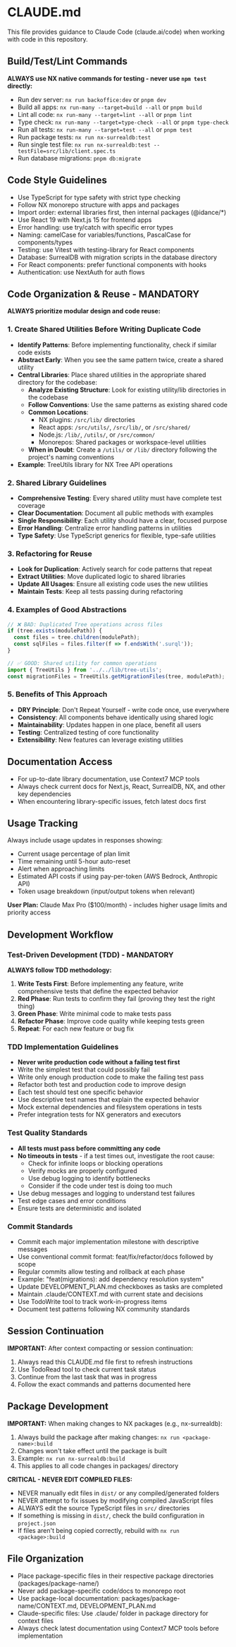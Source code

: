 # CLAUDE.md

This file provides guidance to Claude Code (claude.ai/code) when working with code in this repository.

## Build/Test/Lint Commands
**ALWAYS use NX native commands for testing - never use `npm test` directly:**
- Run dev server: `nx run backoffice:dev` or `pnpm dev`
- Build all apps: `nx run-many --target=build --all` or `pnpm build`
- Lint all code: `nx run-many --target=lint --all` or `pnpm lint`
- Type check: `nx run-many --target=type-check --all` or `pnpm type-check`
- Run all tests: `nx run-many --target=test --all` or `pnpm test`
- Run package tests: `nx run nx-surrealdb:test`
- Run single test file: `nx run nx-surrealdb:test --testFile=src/lib/client.spec.ts`
- Run database migrations: `pnpm db:migrate`

## Code Style Guidelines
- Use TypeScript for type safety with strict type checking
- Follow NX monorepo structure with apps and packages
- Import order: external libraries first, then internal packages (@idance/*)
- Use React 19 with Next.js 15 for frontend apps
- Error handling: use try/catch with specific error types
- Naming: camelCase for variables/functions, PascalCase for components/types
- Testing: use Vitest with testing-library for React components
- Database: SurrealDB with migration scripts in the database directory
- For React components: prefer functional components with hooks
- Authentication: use NextAuth for auth flows

## Code Organization & Reuse - MANDATORY
**ALWAYS prioritize modular design and code reuse:**

### 1. **Create Shared Utilities Before Writing Duplicate Code**
- **Identify Patterns**: Before implementing functionality, check if similar code exists
- **Abstract Early**: When you see the same pattern twice, create a shared utility
- **Central Libraries**: Place shared utilities in the appropriate shared directory for the codebase:
  - **Analyze Existing Structure**: Look for existing utility/lib directories in the codebase
  - **Follow Conventions**: Use the same patterns as existing shared code
  - **Common Locations**: 
    - NX plugins: `/src/lib/` directories
    - React apps: `/src/utils/`, `/src/lib/`, or `/src/shared/`
    - Node.js: `/lib/`, `/utils/`, or `/src/common/`
    - Monorepos: Shared packages or workspace-level utilities
  - **When in Doubt**: Create a `/utils/` or `/lib/` directory following the project's naming conventions
- **Example**: TreeUtils library for NX Tree API operations

### 2. **Shared Library Guidelines**
- **Comprehensive Testing**: Every shared utility must have complete test coverage
- **Clear Documentation**: Document all public methods with examples
- **Single Responsibility**: Each utility should have a clear, focused purpose
- **Error Handling**: Centralize error handling patterns in utilities
- **Type Safety**: Use TypeScript generics for flexible, type-safe utilities

### 3. **Refactoring for Reuse**
- **Look for Duplication**: Actively search for code patterns that repeat
- **Extract Utilities**: Move duplicated logic to shared libraries
- **Update All Usages**: Ensure all existing code uses the new utilities
- **Maintain Tests**: Keep all tests passing during refactoring

### 4. **Examples of Good Abstractions**
```typescript
// ❌ BAD: Duplicated Tree operations across files
if (tree.exists(modulePath)) {
  const files = tree.children(modulePath);
  const sqlFiles = files.filter(f => f.endsWith('.surql'));
}

// ✅ GOOD: Shared utility for common operations
import { TreeUtils } from '../../lib/tree-utils';
const migrationFiles = TreeUtils.getMigrationFiles(tree, modulePath);
```

### 5. **Benefits of This Approach**
- **DRY Principle**: Don't Repeat Yourself - write code once, use everywhere
- **Consistency**: All components behave identically using shared logic
- **Maintainability**: Updates happen in one place, benefit all users
- **Testing**: Centralized testing of core functionality
- **Extensibility**: New features can leverage existing utilities

## Documentation Access
- For up-to-date library documentation, use Context7 MCP tools
- Always check current docs for Next.js, React, SurrealDB, NX, and other key dependencies
- When encountering library-specific issues, fetch latest docs first

## Usage Tracking
Always include usage updates in responses showing:
- Current usage percentage of plan limit
- Time remaining until 5-hour auto-reset
- Alert when approaching limits
- Estimated API costs if using pay-per-token (AWS Bedrock, Anthropic API)
- Token usage breakdown (input/output tokens when relevant)

**User Plan:** Claude Max Pro ($100/month) - includes higher usage limits and priority access

## Development Workflow

### Test-Driven Development (TDD) - MANDATORY
**ALWAYS follow TDD methodology:**
1. **Write Tests First**: Before implementing any feature, write comprehensive tests that define the expected behavior
2. **Red Phase**: Run tests to confirm they fail (proving they test the right thing)
3. **Green Phase**: Write minimal code to make tests pass
4. **Refactor Phase**: Improve code quality while keeping tests green
5. **Repeat**: For each new feature or bug fix

### TDD Implementation Guidelines
- **Never write production code without a failing test first**
- Write the simplest test that could possibly fail
- Write only enough production code to make the failing test pass
- Refactor both test and production code to improve design
- Each test should test one specific behavior
- Use descriptive test names that explain the expected behavior
- Mock external dependencies and filesystem operations in tests
- Prefer integration tests for NX generators and executors

### Test Quality Standards
- **All tests must pass before committing any code**
- **No timeouts in tests** - if a test times out, investigate the root cause:
  - Check for infinite loops or blocking operations
  - Verify mocks are properly configured
  - Use debug logging to identify bottlenecks
  - Consider if the code under test is doing too much
- Use debug messages and logging to understand test failures
- Test edge cases and error conditions
- Ensure tests are deterministic and isolated

### Commit Standards
- Commit each major implementation milestone with descriptive messages
- Use conventional commit format: feat/fix/refactor/docs followed by scope
- Regular commits allow testing and rollback at each phase
- Example: "feat(migrations): add dependency resolution system"
- Update DEVELOPMENT_PLAN.md checkboxes as tasks are completed
- Maintain .claude/CONTEXT.md with current state and decisions
- Use TodoWrite tool to track work-in-progress items
- Document test patterns following NX community standards

## Session Continuation
**IMPORTANT:** After context compacting or session continuation:
1. Always read this CLAUDE.md file first to refresh instructions
2. Use TodoRead tool to check current task status
3. Continue from the last task that was in progress
4. Follow the exact commands and patterns documented here

## Package Development
**IMPORTANT:** When making changes to NX packages (e.g., nx-surrealdb):
1. Always build the package after making changes: `nx run <package-name>:build`
2. Changes won't take effect until the package is built
3. Example: `nx run nx-surrealdb:build`
4. This applies to all code changes in packages/ directory

**CRITICAL - NEVER EDIT COMPILED FILES:**
- NEVER manually edit files in `dist/` or any compiled/generated folders
- NEVER attempt to fix issues by modifying compiled JavaScript files
- ALWAYS edit the source TypeScript files in `src/` directories
- If something is missing in `dist/`, check the build configuration in `project.json`
- If files aren't being copied correctly, rebuild with `nx run <package>:build`

## File Organization
- Place package-specific files in their respective package directories (packages/package-name/)
- Never add package-specific code/docs to monorepo root
- Use package-local documentation: packages/package-name/CONTEXT.md, DEVELOPMENT_PLAN.md
- Claude-specific files: Use .claude/ folder in package directory for context files
- Always check latest documentation using Context7 MCP tools before implementation